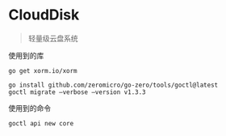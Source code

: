 # CloudDisk
> 轻量级云盘系统

使用到的库
```text
go get xorm.io/xorm

go install github.com/zeromicro/go-zero/tools/goctl@latest
goctl migrate —verbose —version v1.3.3
```

使用到的命令
```text
goctl api new core

```
